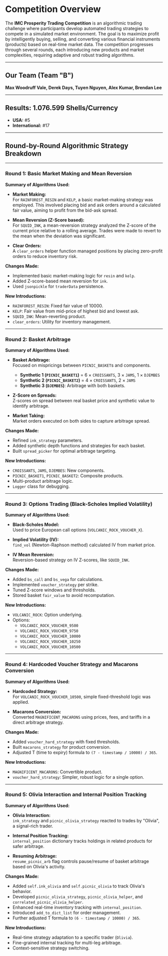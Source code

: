 # Competition Overview

The **IMC Prosperity Trading Competition** is an algorithmic trading challenge where participants develop automated trading strategies to compete in a simulated market environment. The goal is to maximize profit by intelligently buying, selling, and converting various financial instruments (products) based on real-time market data. The competition progresses through several rounds, each introducing new products and market complexities, requiring adaptive and robust trading algorithms.

---

## Our Team (Team "B")

**Max Woodruff Vale, Derek Days, Tuyen Nguyen, Alex Kumar, Brendan Lee**

---

## Results: **1.076.599 Shells/Currency**

- **USA:** #5  
- **International:** #17

---

## Round-by-Round Algorithmic Strategy Breakdown

---

### **Round 1: Basic Market Making and Mean Reversion**

**Summary of Algorithms Used:**

- **Market Making:**  
  For `RAINFOREST_RESIN` and `KELP`, a basic market-making strategy was employed. This involved placing bid and ask orders around a calculated fair value, aiming to profit from the bid-ask spread.

- **Mean Reversion (Z-Score based):**  
  For `SQUID_INK`, a mean-reversion strategy analyzed the Z-score of the current price relative to a rolling average. Trades were made to revert to the mean when the deviation was significant.

- **Clear Orders:**  
  A `clear_orders` helper function managed positions by placing zero-profit orders to reduce inventory risk.

**Changes Made:**

- Implemented basic market-making logic for `resin` and `kelp`.
- Added Z-score-based mean reversion for `ink`.
- Used `jsonpickle` for `traderData` persistence.

**New Introductions:**

- `RAINFOREST_RESIN`: Fixed fair value of 10000.  
- `KELP`: Fair value from mid-price of highest bid and lowest ask.  
- `SQUID_INK`: Mean-reverting product.  
- `clear_orders`: Utility for inventory management.

---

### **Round 2: Basket Arbitrage**

**Summary of Algorithms Used:**

- **Basket Arbitrage:**  
  Focused on mispricings between `PICNIC_BASKET`s and components.

  - **Synthetic 1 (`PICNIC_BASKET1`)** = 6 × `CROISSANTS`, 3 × `JAMS`, 1 × `DJEMBES`  
  - **Synthetic 2 (`PICNIC_BASKET2`)** = 4 × `CROISSANTS`, 2 × `JAMS`  
  - **Synthetic 3 (`DJEMBES`)**: Arbitrage with both baskets.

- **Z-Score on Spreads:**  
  Z-scores on spread between real basket price and synthetic value to identify arbitrage.

- **Market Taking:**  
  Market orders executed on both sides to capture arbitrage spread.

**Changes Made:**

- Refined `ink_strategy` parameters.  
- Added synthetic depth functions and strategies for each basket.  
- Built `spread_picker` for optimal arbitrage targeting.

**New Introductions:**

- `CROISSANTS`, `JAMS`, `DJEMBES`: New components.  
- `PICNIC_BASKET1`, `PICNIC_BASKET2`: Composite products.  
- Multi-product arbitrage logic.  
- `Logger` class for debugging.

---

### **Round 3: Options Trading (Black-Scholes Implied Volatility)**

**Summary of Algorithms Used:**

- **Black-Scholes Model:**  
  Used to price European call options (`VOLCANIC_ROCK_VOUCHER_X`).

- **Implied Volatility (IV):**  
  `find_vol` (Newton-Raphson method) calculated IV from market price.

- **IV Mean Reversion:**  
  Reversion-based strategy on IV Z-scores, like `SQUID_INK`.

**Changes Made:**

- Added `bs_call` and `bs_vega` for calculations.  
- Implemented `voucher_strategy` per strike.  
- Tuned Z-score windows and thresholds.  
- Stored basket `fair_value` to avoid recomputation.

**New Introductions:**

- `VOLCANIC_ROCK`: Option underlying.  
- Options:  
  - `VOLCANIC_ROCK_VOUCHER_9500`  
  - `VOLCANIC_ROCK_VOUCHER_9750`  
  - `VOLCANIC_ROCK_VOUCHER_10000`  
  - `VOLCANIC_ROCK_VOUCHER_10250`  
  - `VOLCANIC_ROCK_VOUCHER_10500`

---

### **Round 4: Hardcoded Voucher Strategy and Macarons Conversion**

**Summary of Algorithms Used:**

- **Hardcoded Strategy:**  
  For `VOLCANIC_ROCK_VOUCHER_10500`, simple fixed-threshold logic was applied.

- **Macarons Conversion:**  
  Converted `MAGNIFICENT_MACARONS` using prices, fees, and tariffs in a direct arbitrage strategy.

**Changes Made:**

- Added `voucher_hard_strategy` with fixed thresholds.  
- Built `macarons_strategy` for product conversion.  
- Adjusted T (time to expiry) formula to `(7 - timestamp / 10000) / 365`.

**New Introductions:**

- `MAGNIFICENT_MACARONS`: Convertible product.  
- `voucher_hard_strategy`: Simpler, robust logic for a single option.

---

### **Round 5: Olivia Interaction and Internal Position Tracking**

**Summary of Algorithms Used:**

- **Olivia Interaction:**  
  `ink_strategy` and `picnic_olivia_strategy` reacted to trades by "Olivia", a signal-rich trader.

- **Internal Position Tracking:**  
  `internal_position` dictionary tracks holdings in related products for safer arbitrage.

- **Resuming Arbitrage:**  
  `resume_picnic_arb` flag controls pause/resume of basket arbitrage based on Olivia's activity.

**Changes Made:**

- Added `self.ink_olivia` and `self.picnic_olivia` to track Olivia's behavior.  
- Developed `picnic_olivia_strategy`, `picnic_olivia_helper`, and `correlated_picnic_olivia_helper`.  
- Enhanced real-time inventory tracking with `internal_position`.  
- Introduced `add_to_dict_list` for order management.  
- Further adjusted T formula to `(6 - timestamp / 10000) / 365`.

**New Introductions:**

- Real-time strategy adaptation to a specific trader (`Olivia`).  
- Fine-grained internal tracking for multi-leg arbitrage.  
- Context-sensitive strategy switching.
